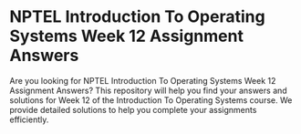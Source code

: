 # NPTEL Introduction To Operating Systems Week 12 Assignment Answers

Are you looking for NPTEL Introduction To Operating Systems Week 12 Assignment Answers? This repository will help you find your answers and solutions for Week 12 of the Introduction To Operating Systems course. We provide detailed solutions to help you complete your assignments efficiently.